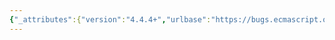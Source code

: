 ```yaml
---
{"_attributes":{"version":"4.4.4+","urlbase":"https://bugs.ecmascript.org/","maintainer":"dherman@mozilla.com"},"bug":{"bug_id":383,"creation_ts":"2012-06-11 06:42:00 -0700","short_desc":"Array.from (15.4.3.3) additional note describes Array.of","delta_ts":"2012-06-14 22:44:46 -0700","product":"Draft for 6th Edition","component":"technical issue","version":"Rev 7: May 4, 2012 Draft","rep_platform":"All","op_sys":"All","bug_status":"RESOLVED","resolution":"INVALID","priority":"Normal","bug_severity":"enhancement","everconfirmed":true,"reporter":{"uid":"waldron.rick","name":"Rick Waldron"},"assigned_to":{"uid":"allen","name":"Allen Wirfs-Brock"},"cc":"waldron.rick","long_desc":[{"commentid":974,"comment_count":0,"who":{"uid":"waldron.rick","name":"Rick Waldron"},"bug_when":"2012-06-11 06:42:23 -0700","thetext":"Currently, the NOTE reads \n\n\n  NOTE\tThe from function is an intentionally generic factory method; it does   not require that its this value be the Array constructor. Therefore it can be transferred to or herited by any other constructors that may be called with a single numeric argument.\n\n\nIt should be updated to:\n\n\n\n  NOTE\tThe from function is an intentionally generic factory method; it does not require that its this value be the Array constructor. Therefore it can be transferred to or inherited by any other constructors that may be called with a single arrayLike argument.\n\n\n\nThe difference is in the type of argument (single numeric => arrayLike) it should accept and a minor typo fix."},{"commentid":980,"comment_count":1,"who":{"uid":"allen","name":"Allen Wirfs-Brock"},"bug_when":"2012-06-14 17:29:52 -0700","thetext":"No, numeric is actually correct.  If this method is going to be invoked as a method of a constructor named Collection, eg: \n\n   let c = Collection.of(1,2,3)\n\nthen the dependency is upon being able to say:\n\n     new Collection(3)  /* allocate a Collection with 3 elements */\n\nThat is because the semantics is roughly:\n\nfunction of(...items) {\n   let result = new this(items.length);\n   for (i=0; i<item.length; ++i) result[i]=items[i];\n   return result;\n}\n\nI did fix the type..."},{"commentid":983,"comment_count":2,"who":{"uid":"waldron.rick","name":"Rick Waldron"},"bug_when":"2012-06-14 18:42:41 -0700","thetext":"I'm not disputing that for Array.of, I'm pointing out that it says the same thing under Array.from"},{"commentid":984,"comment_count":3,"who":{"uid":"allen","name":"Allen Wirfs-Brock"},"bug_when":"2012-06-14 19:33:34 -0700","thetext":"It applies to both of them.  The only real difference is that |of| works with a rest parameter while |from| works with a caller supplied array-like object.  But they are both processed in exactly the same way. \n\nThey both do the equivalent of\n   new this(len)\n\nThe NOTE is referring to the fact that the this value (the constructor that |from| or |of| is invoked on needs to support a |new| call like above."},{"commentid":985,"comment_count":4,"who":{"uid":"waldron.rick","name":"Rick Waldron"},"bug_when":"2012-06-14 21:35:48 -0700","thetext":"I've read through both of them, and I wrote the original document that David Herman linked to in the strawman proposal, I dont understand why there is a note referring to a call like this:\n\nArray.from( 1 )\n\nWhat would this produce?"},{"commentid":986,"comment_count":5,"who":{"uid":"allen","name":"Allen Wirfs-Brock"},"bug_when":"2012-06-14 22:39:10 -0700","thetext":"(In reply to comment #4)\n> I've read through both of them, and I wrote the original document that David\n> Herman linked to in the strawman proposal, I dont understand why there is a\n> note referring to a call like this:\n> \n> Array.from( 1 )\n\nthat's not what the note is referring to it is referring to a call like:\n  new Array(0)\nwhich the function makes internally in step 7.a\n> \n> What would this produce?\n\nAn empty Array, essentially the same as:\n\n      Array.from([])\n\nArray.from takes one argument.  Step 1 coerces the argument to an object by calling ToObject.  ToObject(1) produces a Number wrapper objects.  Step 3 accesses the value of the wrapper objects \"length\" property.  It doesn't have one so, lenValue is undefined. ToInteger(undefined) returns 0, so len is 0 after step 4.  Step 7.a performs essentially new Array(len) and produces a length array.  Step 11 does nothing because len is 0. Step 12 (redundantly in this case) updates the length of the array to 0 and finally step 14 returns the 0-length array as the value of Array.from.\n\nThis is all  normal procedure for processing \"array-like\" objects in the built-ins.  Because ToInteger(undefined) always yields 0 any object is effectively a 0-length array-like object.\n\nFor example:\n   [].forEach.call(1, function() {console.log('called')});\n\noutput nothing because 1 is converted into an array-like object of length 0."},{"commentid":987,"comment_count":6,"who":{"uid":"waldron.rick","name":"Rick Waldron"},"bug_when":"2012-06-14 22:44:46 -0700","thetext":"Thanks - I understand the steps in the specification, but it's clear now that I misunderstood the \"NOTE: ...\" section, where it said \"may be called with a single numeric argument.\"\n\nSorry for the noise"}]}}
---
```

